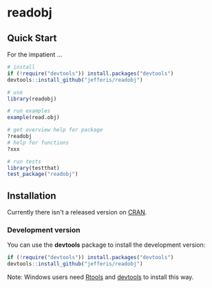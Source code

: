 # readobj
## Quick Start

For the impatient ...

```r
# install
if (!require("devtools")) install.packages("devtools")
devtools::install_github("jefferis/readobj")

# use
library(readobj)

# run examples
example(read.obj)

# get overview help for package
?readobj
# help for functions
?xxx

# run tests
library(testthat)
test_package("readobj")
```

## Installation
Currently there isn't a released version on [CRAN](http://cran.r-project.org/).

### Development version
You can use the **devtools** package to install the development version:

```r
if (!require("devtools")) install.packages("devtools")
devtools::install_github("jefferis/readobj")
```

Note: Windows users need [Rtools](http://www.murdoch-sutherland.com/Rtools/) and [devtools](http://CRAN.R-project.org/package=devtools) to install this way.
